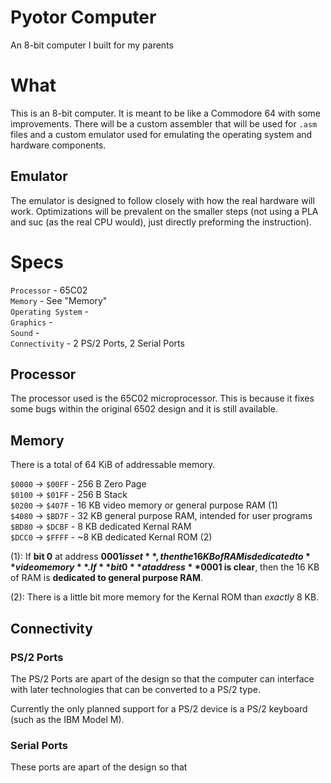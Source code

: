 # Pyotor Computer
An 8-bit computer I built for my parents

# What
This is an 8-bit computer. It is meant to be like a Commodore 64 with some improvements.
There will be a custom assembler that will be used for `.asm` files and a custom emulator used for emulating the operating system and hardware components.

## Emulator
The emulator is designed to follow closely with how the real hardware will work. Optimizations will be prevalent on the smaller steps (not using a PLA and suc (as the real CPU would), just directly preforming the instruction).

# Specs
`Processor` - 65C02<br>
`Memory` - See "Memory"<br>
`Operating System` - <br>
`Graphics` - <br>
`Sound` - <br>
`Connectivity` - 2 PS/2 Ports, 2 Serial Ports<br>

## Processor
The processor used is the 65C02 microprocessor. This is because it fixes some bugs within the original 6502 design and it is still available.

## Memory
There is a total of 64 KiB of addressable memory. <br>

`$0000` -> `$00FF` - 256 B Zero Page <br>
`$0100` -> `$01FF` - 256 B Stack <br>
`$0200` -> `$407F` - 16 KB video memory or general purpose RAM (1) <br>
`$4080` -> `$BD7F` - 32 KB general purpose RAM, intended for user programs <br>
`$BD80` -> `$DCBF` - 8 KB dedicated Kernal RAM <br>
`$DCC0` -> `$FFFF` - ~8 KB dedicated Kernal ROM (2) <br>


(1): If **bit 0** at address **$0001 is set**, then the 16 KB of RAM is dedicated to **video memory**. If **bit 0** at address **$0001 is clear**, then the 16 KB of RAM is **dedicated to general purpose RAM**.

(2): There is a little bit more memory for the Kernal ROM than *exactly* 8 KB.


## Connectivity
### PS/2 Ports
The PS/2 Ports are apart of the design so that the computer can interface with later technologies that can be converted to a PS/2 type.

Currently the only planned support for a PS/2 device is a PS/2 keyboard (such as the IBM Model M).

### Serial Ports
These ports are apart of the design so that

